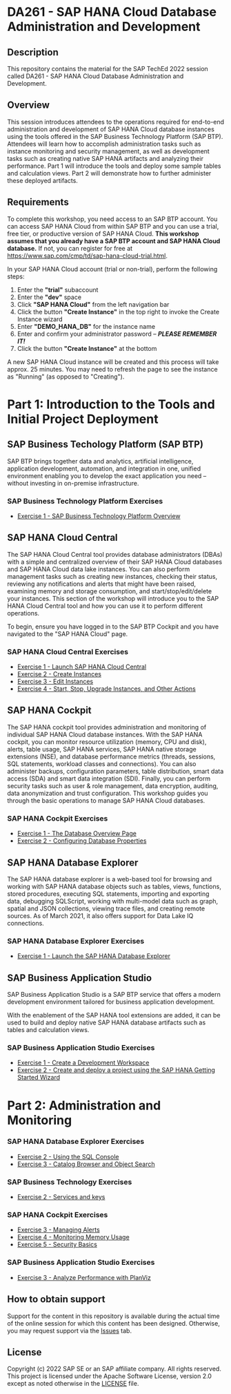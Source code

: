 # DA261 - SAP HANA Cloud Database Administration and Development

## Description

This repository contains the material for the SAP TechEd 2022 session called DA261 - SAP HANA Cloud Database Administration and Development.  

## Overview

This session introduces attendees to the operations required for end-to-end administration and development of SAP HANA Cloud database instances using the tools offered in the SAP Business Technology Platform (SAP BTP).  Attendees will learn how to accomplish administration tasks such as instance monitoring and security management, as well as development tasks such as creating native SAP HANA artifacts and analyzing their performance.  Part 1 will introduce the tools and deploy some sample tables and calculation views.  Part 2 will demonstrate how to further administer these deployed artifacts.


## Requirements

To complete this workshop, you need access to an SAP BTP account. You can access SAP HANA Cloud from within SAP BTP and you can use a trial, free tier,  or productive version of SAP HANA Cloud.  **This workshop assumes that you already have a SAP BTP account and SAP HANA Cloud database.**  If not, you can register for free at https://www.sap.com/cmp/td/sap-hana-cloud-trial.html.

In your SAP HANA Cloud account (trial or non-trial), perform the following steps:

1.	Enter the **"trial"** subaccount
2.	Enter the **"dev"** space
3.	Click **"SAP HANA Cloud"** from the left navigation bar
4.	Click the button **"Create Instance"** in the top right to invoke the Create Instance wizard
5.	Enter **"DEMO_HANA_DB"** for the instance name
6.	Enter and confirm your administrator password – ***PLEASE REMEMBER IT!***
7.	Click the button **"Create Instance"** at the bottom

A new SAP HANA Cloud instance will be created and this process will take approx. 25 minutes.  You may need to refresh the page to see the instance as "Running" (as opposed to "Creating").

# Part 1: Introduction to the Tools and Initial Project Deployment

## SAP Business Techology Platform (SAP BTP)
SAP BTP brings together data and analytics, artificial intelligence, application development, automation, and integration in one, unified environment enabling you to develop the exact application you need – without investing in on-premise infrastructure.

### SAP Business Technology Platform Exercises

- [Exercise 1 - SAP Business Technology Platform Overview](exercises/sap_btp/ex1/)

## SAP HANA Cloud Central

The SAP HANA Cloud Central tool provides database administrators (DBAs) with a simple and centralized overview of their SAP HANA Cloud databases and SAP HANA Cloud data lake instances. You can also perform management tasks such as creating new instances, checking their status, reviewing any notifications and alerts that might have been raised, examining memory and storage consumption, and start/stop/edit/delete your instances. This section of the workshop will introduce you to the SAP HANA Cloud Central tool and how you can use it to perform different operations.

To begin, ensure you have logged in to the SAP BTP Cockpit and you have navigated to the "SAP HANA Cloud" page.

### SAP HANA Cloud Central Exercises

- [Exercise 1 - Launch SAP HANA Cloud Central](exercises/hana_cloud_central/ex1/)
- [Exercise 2 - Create Instances](exercises/hana_cloud_central/ex2/)
- [Exercise 3 - Edit Instances](exercises/hana_cloud_central/ex3/)
- [Exercise 4 - Start, Stop, Upgrade Instances, and Other Actions](exercises/hana_cloud_central/ex4/)

## SAP HANA Cockpit

The SAP HANA cockpit tool provides administration and monitoring of individual SAP HANA Cloud database instances. With the SAP HANA cockpit, you can monitor resource utilization (memory, CPU and disk), alerts, table usage, SAP HANA services, SAP HANA native storage extensions (NSE), and database performance metrics (threads, sessions, SQL statements, workload classes and connections). You can also administer backups, configuration parameters, table distribution, smart data access (SDA) and smart data integration (SDI). Finally, you can perform security tasks such as user & role management, data encryption, auditing, data anonymization and trust configuration. This workshop guides you through the basic operations to manage SAP HANA Cloud databases.

### SAP HANA Cockpit Exercises

- [Exercise 1 - The Database Overview Page](exercises/hana_cockpit/ex1/)
- [Exercise 2 - Configuring Database Properties](exercises/hana_cockpit/ex2/)


## SAP HANA Database Explorer

The SAP HANA database explorer is a web-based tool for browsing and working with SAP HANA database objects such as tables, views, functions, stored procedures, executing SQL statements, importing and exporting data, debugging SQLScript, working with multi-model data such as graph, spatial and JSON collections,  viewing trace files, and creating remote sources.  As of March 2021, it also offers support for Data Lake IQ connections.

### SAP HANA Database Explorer Exercises

- [Exercise 1 - Launch the SAP HANA Database Explorer](exercises/database_explorer/ex1/)

## SAP Business Application Studio

SAP Business Application Studio is a SAP BTP service that offers a modern development environment tailored for business application development.

With the enablement of the SAP HANA tool extensions are added, it can be used to build and deploy native SAP HANA database artifacts such as tables and calculation views.  


### SAP Business Application Studio Exercises

- [Exercise 1 - Create a Development Workspace](exercises/business_app_studio/ex1/)
- [Exercise 2 - Create and deploy a project using the SAP HANA Getting Started Wizard](exercises/business_app_studio/ex2/)


# Part 2: Administration and Monitoring

### SAP HANA Database Explorer Exercises

- [Exercise 2 - Using the SQL Console](exercises/database_explorer/ex2/)
- [Exercise 3 - Catalog Browser and Object Search](exercises/database_explorer/ex3/)

### SAP Business Technology Exercises

- [Exercise 2 - Services and keys](exercises/sap_btp/ex2/)


### SAP HANA Cockpit Exercises

- [Exercise 3 - Managing Alerts](exercises/hana_cockpit/ex3/)
- [Exercise 4 - Monitoring Memory Usage](exercises/hana_cockpit/ex4/)
- [Exercise 5 - Security Basics](exercises/hana_cockpit/ex5/)

### SAP Business Application Studio Exercises

- [Exercise 3 - Analyze Performance with PlanViz](exercises/business_app_studio/ex3/)

## How to obtain support

Support for the content in this repository is available during the actual time of the online session for which this content has been designed. Otherwise, you may request support via the [Issues](../../issues) tab.

## License
Copyright (c) 2022 SAP SE or an SAP affiliate company. All rights reserved. This project is licensed under the Apache Software License, version 2.0 except as noted otherwise in the [LICENSE](LICENSES/Apache-2.0.txt) file.
